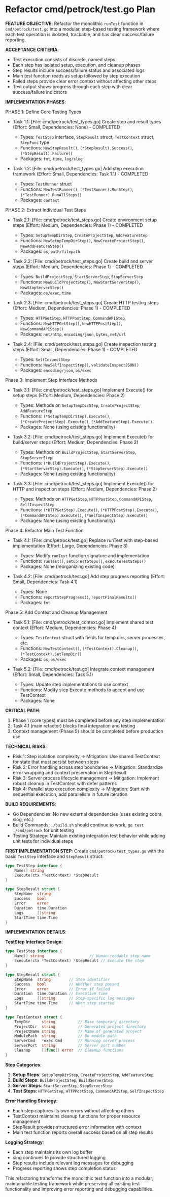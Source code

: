 # Refactor cmd/petrock/test.go Plan

**FEATURE OBJECTIVE**: Refactor the monolithic `runTest` function in `cmd/petrock/test.go` into a modular, step-based testing framework where each test operation is isolated, trackable, and has clear success/failure reporting.

**ACCEPTANCE CRITERIA**:
- Test execution consists of discrete, named steps
- Each step has isolated setup, execution, and cleanup phases
- Step results include success/failure status and associated logs
- Main test function reads as setup followed by step execution
- Failed steps provide clear error context without affecting other steps
- Test output shows progress through each step with clear success/failure indicators

**IMPLEMENTATION PHASES**:

PHASE 1: Define Core Testing Types
- Task 1.1: [File: cmd/petrock/test_types.go] Create step and result types (Effort: Small, Dependencies: None) - COMPLETED
  - Types: `TestStep` interface, `StepResult` struct, `TestContext` struct, `StepFunc` type
  - Functions: `NewStepResult()`, `(*StepResult).Success()`, `(*StepResult).Failure()`
  - Packages: `fmt`, `time`, `log/slog`

- Task 1.2: [File: cmd/petrock/test_types.go] Add step execution framework (Effort: Small, Dependencies: Task 1.1) - COMPLETED
  - Types: `TestRunner` struct
  - Functions: `NewTestRunner()`, `(*TestRunner).RunStep()`, `(*TestRunner).RunAllSteps()`
  - Packages: `context`

PHASE 2: Extract Individual Test Steps
- Task 2.1: [File: cmd/petrock/test_steps.go] Create environment setup steps (Effort: Medium, Dependencies: Phase 1) - COMPLETED
  - Types: `SetupTempDirStep`, `CreateProjectStep`, `AddFeatureStep`
  - Functions: `NewSetupTempDirStep()`, `NewCreateProjectStep()`, `NewAddFeatureStep()`
  - Packages: `os`, `path/filepath`

- Task 2.2: [File: cmd/petrock/test_steps.go] Create build and server steps (Effort: Medium, Dependencies: Phase 1) - COMPLETED
  - Types: `BuildProjectStep`, `StartServerStep`, `StopServerStep`
  - Functions: `NewBuildProjectStep()`, `NewStartServerStep()`, `NewStopServerStep()`
  - Packages: `os/exec`, `time`

- Task 2.3: [File: cmd/petrock/test_steps.go] Create HTTP testing steps (Effort: Medium, Dependencies: Phase 1) - COMPLETED
  - Types: `HTTPGetStep`, `HTTPPostStep`, `CommandAPIStep`
  - Functions: `NewHTTPGetStep()`, `NewHTTPPostStep()`, `NewCommandAPIStep()`
  - Packages: `net/http`, `encoding/json`, `bytes`, `net/url`

- Task 2.4: [File: cmd/petrock/test_steps.go] Create inspection testing steps (Effort: Small, Dependencies: Phase 1) - COMPLETED
  - Types: `SelfInspectStep`
  - Functions: `NewSelfInspectStep()`, `validateInspectJSON()`
  - Packages: `encoding/json`, `os/exec`

Phase 3: Implement Step Interface Methods
- Task 3.1: [File: cmd/petrock/test_steps.go] Implement Execute() for setup steps (Effort: Medium, Dependencies: Phase 2)
  - Types: Methods on `SetupTempDirStep`, `CreateProjectStep`, `AddFeatureStep`
  - Functions: `(*SetupTempDirStep).Execute()`, `(*CreateProjectStep).Execute()`, `(*AddFeatureStep).Execute()`
  - Packages: None (using existing functionality)

- Task 3.2: [File: cmd/petrock/test_steps.go] Implement Execute() for build/server steps (Effort: Medium, Dependencies: Phase 2)
  - Types: Methods on `BuildProjectStep`, `StartServerStep`, `StopServerStep`
  - Functions: `(*BuildProjectStep).Execute()`, `(*StartServerStep).Execute()`, `(*StopServerStep).Execute()`
  - Packages: None (using existing functionality)

- Task 3.3: [File: cmd/petrock/test_steps.go] Implement Execute() for HTTP and inspection steps (Effort: Medium, Dependencies: Phase 2)
  - Types: Methods on `HTTPGetStep`, `HTTPPostStep`, `CommandAPIStep`, `SelfInspectStep`
  - Functions: `(*HTTPGetStep).Execute()`, `(*HTTPPostStep).Execute()`, `(*CommandAPIStep).Execute()`, `(*SelfInspectStep).Execute()`
  - Packages: None (using existing functionality)

Phase 4: Refactor Main Test Function
- Task 4.1: [File: cmd/petrock/test.go] Replace runTest with step-based implementation (Effort: Large, Dependencies: Phase 3)
  - Types: Modify `runTest` function signature and implementation
  - Functions: `runTest()`, `setupTestSteps()`, `executeTestSteps()`
  - Packages: None (reorganizing existing code)

- Task 4.2: [File: cmd/petrock/test.go] Add step progress reporting (Effort: Small, Dependencies: Task 4.1)
  - Types: None
  - Functions: `reportStepProgress()`, `reportFinalResults()`
  - Packages: `fmt`

Phase 5: Add Context and Cleanup Management
- Task 5.1: [File: cmd/petrock/test_context.go] Implement shared test context (Effort: Medium, Dependencies: Phase 4)
  - Types: `TestContext` struct with fields for temp dirs, server processes, etc.
  - Functions: `NewTestContext()`, `(*TestContext).Cleanup()`, `(*TestContext).SetTempDir()`
  - Packages: `os`, `os/exec`

- Task 5.2: [File: cmd/petrock/test.go] Integrate context management (Effort: Small, Dependencies: Task 5.1)
  - Types: Update step implementations to use context
  - Functions: Modify step Execute methods to accept and use TestContext
  - Packages: None

**CRITICAL PATH**: 
1. Phase 1 (core types) must be completed before any step implementation
2. Task 4.1 (main refactor) blocks final integration and testing
3. Context management (Phase 5) should be completed before production use

**TECHNICAL RISKS**:
- Risk 1: Step isolation complexity → Mitigation: Use shared TestContext for state that must persist between steps
- Risk 2: Error handling across step boundaries → Mitigation: Standardize error wrapping and context preservation in StepResult
- Risk 3: Server process lifecycle management → Mitigation: Implement robust cleanup in TestContext with defer patterns
- Risk 4: Parallel step execution complexity → Mitigation: Start with sequential execution, add parallelism in future iteration

**BUILD REQUIREMENTS**:
- Go Dependencies: No new external dependencies (uses existing cobra, slog, etc.)
- Build Commands: `./build.sh` should continue to work, `go test ./cmd/petrock` for unit testing
- Testing Strategy: Maintain existing integration test behavior while adding unit tests for individual steps

**FIRST IMPLEMENTATION STEP**: Create `cmd/petrock/test_types.go` with the basic `TestStep` interface and `StepResult` struct:

```go
type TestStep interface {
    Name() string
    Execute(ctx *TestContext) *StepResult
}

type StepResult struct {
    StepName  string
    Success   bool
    Error     error
    Duration  time.Duration
    Logs      []string
    StartTime time.Time
}
```

**IMPLEMENTATION DETAILS**:

**TestStep Interface Design**:
```go
type TestStep interface {
    Name() string                    // Human-readable step name
    Execute(ctx *TestContext) *StepResult // Execute the step
}

type StepResult struct {
    StepName  string        // Step identifier
    Success   bool          // Whether step passed
    Error     error         // Error if failed
    Duration  time.Duration // Execution time
    Logs      []string      // Step-specific log messages
    StartTime time.Time     // When step started
}

type TestContext struct {
    TempDir     string          // Base temporary directory
    ProjectDir  string          // Generated project directory
    ProjectName string          // Name of generated project
    ModulePath  string          // Go module path
    ServerCmd   *exec.Cmd       // Running server process
    ServerPort  string          // Server port number
    Cleanup     []func() error  // Cleanup functions
}
```

**Step Categories**:
1. **Setup Steps**: `SetupTempDirStep`, `CreateProjectStep`, `AddFeatureStep`
2. **Build Steps**: `BuildProjectStep`, `BuildServerStep`
3. **Server Steps**: `StartServerStep`, `StopServerStep`
4. **Test Steps**: `HTTPGetStep`, `HTTPPostStep`, `CommandAPIStep`, `SelfInspectStep`

**Error Handling Strategy**:
- Each step captures its own errors without affecting others
- TestContext maintains cleanup functions for proper resource management
- StepResult provides structured error information with context
- Main test function reports overall success based on all step results

**Logging Strategy**:
- Each step maintains its own log buffer
- slog continues to provide structured logging
- Step results include relevant log messages for debugging
- Progress reporting shows step completion status

This refactoring transforms the monolithic test function into a modular, maintainable testing framework while preserving all existing test functionality and improving error reporting and debugging capabilities.
